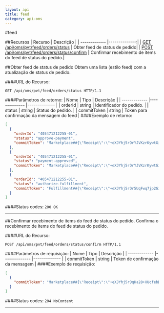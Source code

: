 ```yaml
---
layout: api
title: feed
category: api-oms
---
```


#feed


##Recursos
| Recurso       | Descrição     |
| ------------- |--------------:|
| [GET /api/oms/pvt/feed/orders/status](#obter-feed-de-status-de-pedido)  | Obter feed de status de pedido|
| [POST /api/oms/pvt/feed/orders/status/confirm](#confirmar-recebimento-de-items-do-feed-de-status-do-pedido.)  | Confirmar recebimento de items do feed de status do pedido.|

##Obter feed de status de pedido
Obtem uma lista (estilo feed) com a atualização de status de pedido.

####URL do Recurso:
```http
GET /api/oms/pvt/feed/orders/status HTTP/1.1
```

####Parâmetros de retorno:
| Nome           | Tipo           | Descrição     |
| -------------  |--------------  |-------------- |
| orderId | string     | Identificador do pedido. |
| status | string     | Status do pedido. |
| commitToken | string     | Token para confirmação da mensagem do feed |
####Exemplo de retorno:
```json
[
  {
    "orderId": "405471212255-01",
    "status": "approve-payment",
    "commitToken": "Marketplace##{\"Receipt\":\"+eXJYhj5rDrYJVKzrKywtGizy7tIyLyKu7epkGL2PQG2PVTLXe4KqFMz7w2QErLd6h8QPQlucswf3UwuSlPJx91tF3S38RiOWDsPvUG5lY3KKEkIc3lueyjIJXJccIO5R4NljmtDKZDCq1+VVPQpBmuepOTAH0wnr2oHBtT1iLhR1EAWhTyoQWwQmkYQLTvfauv9lLvVnp65br3WQ3JSJAFJ6EM5bBXA/9jTZmWyDnUhMgQdU0VcXZN7MCePG6x+ay2hQarGFoLyUPOqsTHqne5Ivaim3LHzW3B7Pai+dqE=\",\"PublisheId\":\"C0111A50CEB244E59C95422870127A4F\",\"PublisheId_Item\":\"C0111A50CEB244E59C95422870127A4F\",\"EventId\":\"3b96ccf3-4211-4c39-8a0f-a22550fa2111\",\"LastSendOverwrite\":null}"
  },
  {
    "orderId": "405471212255-01",
    "status": "payment-approved",
    "commitToken": "Marketplace##{\"Receipt\":\"+eXJYhj5rDrYJVKzrKywtGizy7tIyLyKN9X02H8v6Je2PVTLXe4KqLOxPnb3MaAnE5rKYaGhO48f3UwuSlPJx91tF3S38RiOWDsPvUG5lY3KKEkIc3lueyjIJXJccIO5R4NljmtDKZDCq1+VVPQpBmuepOTAH0wnr2oHBtT1iLhR1EAWhTyoQWwQmkYQLTvfauv9lLvVnp5j83q30UOyOP7ecvmWd/F/DVbSLRHwQFe6HFsXrWzwoya9wGOwABeGay2hQarGFoKgW6S8dC2OK+5Ivaim3LHzW3B7Pai+dqE=\",\"PublisheId\":\"C0111A50CEB244E59C95422870127A4F\",\"PublisheId_Item\":\"C0111A50CEB244E59C95422870127A4F\",\"EventId\":\"436f136a-628e-4c51-a491-e1fdb95a7773\",\"LastSendOverwrite\":null}"
  },
  {
    "orderId": "405471212255-01",
    "status": "authorize-fulfillment",
    "commitToken": "Fulfillment##{\"Receipt\":\"+eXJYhj5rDr5UqFwq7jp2Gizy7tIyLyKZL8nsUys9SjFMpcjmMzKYb0iEG6qS595jqgV22jyQyRF/0nm+GKP+T+Ccau4q1NZSQK4V33yi8mT5/+4UpjB73tW2DXNUqlJOtMXARrHsdHeaU2CJCpPLL+yAM+k8jkFWCdtppQr1qMKjjAm4blB2oICoUvvRwS0xv7I35kS1/uV6ZNfG7XxzIL73xpGnvb44wYLIlHHcyzQdYGw8gayboITTTdWaz1p2YSyPEnWn78FbhWojnPD0d9nm3NEteb0CaZfd2weymg=\",\"PublisheId\":\"C0111A50CEB244E59C95422870127A4F\",\"PublisheId_Item\":\"C0111A50CEB244E59C95422870127A4F\",\"EventId\":\"eab38ee6-67ff-4053-ae11-697dc51e9e47\",\"LastSendOverwrite\":null}"
  }
]
```
####Status codes: `200 OK` 

---

##Confirmar recebimento de items do feed de status do pedido.
Confirma o recebimento de items do feed de status do pedido.

####URL do Recurso:
```http
POST /api/oms/pvt/feed/orders/status/confirm HTTP/1.1
```

####Parâmetros de requisição:
| Nome           | Tipo           | Descrição     |
| -------------  |--------------  |-------------- |
| commitToken | string     | Token de confirmação da mensagem |
####Exemplo de requisição:
```json
[
  {
    "commitToken": "Marketplace##{\"Receipt\":\"+eXJYhj5rDqHa28+XUcfebDO4pve3TvMpPlW0ivc5STyE/40J6wxooXgBF8LZ9CdhZkFJnMYBVDwPwQtNEoZQrVtErDB2Yq2zs16QqsJuYxSrQtBfl9rMfmkO5orB9oDHSpvwL6DjDzcuJeQBBNxono/m4F6BloJEsk9BmuTmPaRI+7xsrN5Oeg8NPUoNSnsT983JPr1B+Y+TbbFjC1R8ZkvFHGVfti1QbhOwmYWTHPG08YMqla+Qwh7kUONLBXPqporF/CcqJo5YVTSu2uBcCuXkUo+OH9uUTn6hHkUROo=\",\"PublisheId\":\"C0111A50CEB244E59C95422870127A4F\",\"PublisheId_Item\":\"C0111A50CEB244E59C95422870127A4F\",\"EventId\":\"0dc05b6b-48a5-4f03-975a-a69fb6550aaa\",\"LastSendOverwrite\":null}"
  }
]
```
####Status codes: `204 NoContent` 

---

